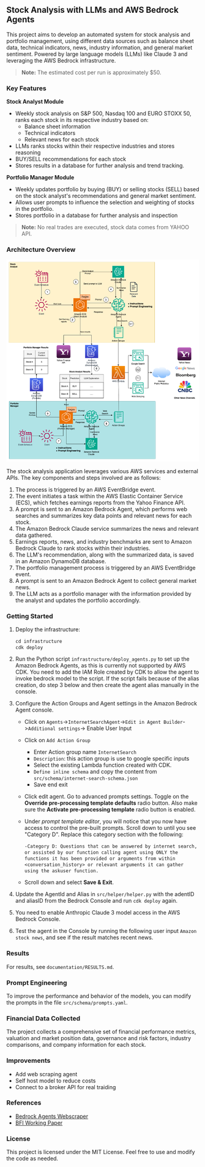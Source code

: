 ## Stock Analysis with LLMs and AWS Bedrock Agents

This project aims to develop an automated system for stock analysis and portfolio management, using different data sources such as balance sheet data, technical indicators, news, industry information, and general market sentiment. Powered by large language models (LLMs) like Claude 3 and leveraging the AWS Bedrock infrastructure.

> **Note:** The estimated cost per run is approximately $50.

### Key Features

**Stock Analyst Module**
- Weekly stock analysis on S&P 500, Nasdaq 100 and EURO STOXX 50, ranks each stock in its respective industry based on:
   - Balance sheet information
   - Technical indicators
   - Relevant news for each stock
- LLMs ranks stocks within their respective industries and stores reasoning
- BUY/SELL recommendations for each stock
- Stores results in a database for further analysis and trend tracking.

**Portfolio Manager Module**
- Weekly updates portfolio by buying (BUY) or selling stocks (SELL) based on the stock analyst's recommendations and general market sentiment.
- Allows user prompts to influence the selection and weighting of stocks in the portfolio.
- Stores portfolio in a database for further analysis and inspection

> **Note:** No real trades are executed, stock data comes from YAHOO API.

### Architecture Overview

![Architecture](documentation/architecture.png)

The stock analysis application leverages various AWS services and external APIs. The key components and steps involved are as follows:

1. The process is triggered by an AWS EventBridge event.
2. The event initiates a task within the AWS Elastic Container Service (ECS), which fetches earnings reports from the Yahoo Finance API.
3. A prompt is sent to an Amazon Bedrock Agent, which performs web searches and summarizes key data points and relevant news for each stock.
4. The Amazon Bedrock Claude service summarizes the news and relevant data gathered.
5. Earnings reports, news, and industry benchmarks are sent to Amazon Bedrock Claude to rank stocks within their industries.
6. The LLM's recommendation, along with the summarized data, is saved in an Amazon DynamoDB database.
7. The portfolio management process is triggered by an AWS EventBridge event.
8. A prompt is sent to an Amazon Bedrock Agent to collect general market news.
9. The LLM acts as a portfolio manager with the information provided by the analyst and updates the portfolio accordingly.

### Getting Started

1. Deploy the infrastructure:
   ```
   cd infrastructure
   cdk deploy
   ```
2. Run the Python script `infrastructure/deploy_agents.py` to set up the Amazon Bedrock Agents, as this is currently not supported by AWS CDK. You need to add the IAM Role created by CDK to allow the agent to invoke bedrock model to the script. If the script fails because of the alias creation, do step 3 below and then create the agent alias manually in the console.
3. Configure the Action Groups and Agent settings in the Amazon Bedrock Agent console.
   - Click on `Agents`->`InternetSearchAgent`->`Edit in Agent Builder`->`Additional settings`-> Enable User Input
   - Click on `Add Action Group`
     - Enter Action group name `InternetSearch`
     - `Description`: this action group is use to google specific inputs 
     - Select the existing Lambda function created with CDK.
     - `Define inline schema` and copy the content from `src/schema/internet-search-schema.json`
     - Save end exit

   - Click edit agent. Go to advanced prompts settings. Toggle on the **Override pre-processing template defaults** radio button. Also make sure the **Activate pre-processing template** radio button is enabled.
   - Under *prompt template editor*, you will notice that you now have access to control the pre-built prompts. Scroll down to until you see "Category D". Replace this category section with the following:

      ```text
     -Category D: Questions that can be answered by internet search, or assisted by our function calling agent using ONLY the functions it has been provided or arguments from within <conversation_history> or relevant arguments it can gather using the askuser function.
      ```
   - Scroll down and select **Save & Exit**.

4. Update the AgentId and Alias in `src/helper/helper.py` with the adentID and aliasID from the Bedrock Console and run `cdk deploy` again.
5. You need to enable Anthropic Claude 3 model access in the AWS Bedrock Console.
6. Test the agent in the Console by running the following user input `Amazon stock news`, and see if the result matches recent news.

### Results

For results, see `documentation/RESULTS.md`.

### Prompt Engineering

To improve the performance and behavior of the models, you can modify the prompts in the file `src/schema/prompts.yaml`.

### Financial Data Collected

The project collects a comprehensive set of financial performance metrics, valuation and market position data, governance and risk factors, industry comparisons, and company information for each stock.

### Improvements

- Add web scraping agent
- Self host model to reduce costs
- Connect to a broker API for real traiding

### References

- [Bedrock Agents Webscraper](https://github.com/build-on-aws/bedrock-agents-webscraper)
- [BFI Working Paper](https://bfi.uchicago.edu/wp-content/uploads/2024/05/BFI_WP_2024-65.pdf)

### License

This project is licensed under the MIT License. Feel free to use and modify the code as needed.
